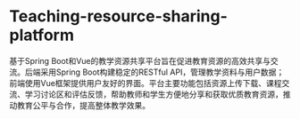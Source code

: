 # Teaching-resource-sharing-platform
基于Spring Boot和Vue的教学资源共享平台旨在促进教育资源的高效共享与交流。后端采用Spring Boot构建稳定的RESTful API，管理教学资料与用户数据；前端使用Vue框架提供用户友好的界面。平台主要功能包括资源上传下载、课程交流、学习讨论区和评估反馈，帮助教师和学生方便地分享和获取优质教育资源，推动教育公平与合作，提高整体教学效果。
